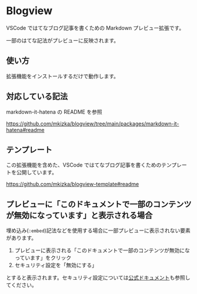 # Blogview

VSCode ではてなブログ記事を書くための Markdown プレビュー拡張です。

一部のはてな記法がプレビューに反映されます。

## 使い方

拡張機能をインストールするだけで動作します。

## 対応している記法

markdown-it-hatena の README を参照

https://github.com/mkizka/blogview/tree/main/packages/markdown-it-hatena#readme

## テンプレート

この拡張機能を含めた、VSCode ではてなブログ記事を書くためのテンプレートを公開しています。

https://github.com/mkizka/blogview-template#readme

## プレビューに「このドキュメントで一部のコンテンツが無効になっています」と表示される場合

埋め込み(`:embed`)記法などを使用する場合に一部プレビューに表示されない要素があります。

1. プレビューに表示される「このドキュメントで一部のコンテンツが無効になっています」をクリック
2. セキュリティ設定を「無効にする」

とすると表示されます。セキュリティ設定については[公式ドキュメント](https://code.visualstudio.com/docs/languages/markdown#_markdown-preview-security)も参照してください。
